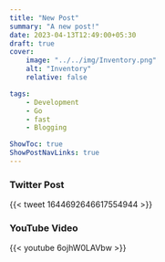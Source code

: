 ```yaml
---
title: "New Post"
summary: "A new post!"
date: 2023-04-13T12:49:00+05:30
draft: true
cover:
    image: "../../img/Inventory.png"
    alt: "Inventory"
    relative: false

tags:
    - Development
    - Go
    - fast
    - Blogging

ShowToc: true
ShowPostNavLinks: true
---
```


### Twitter Post

{{< tweet 1644692646617554944 >}}

### YouTube Video

{{< youtube 6ojhW0LAVbw >}}